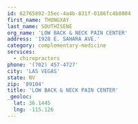 ```yaml
---
id: 62765892-35ec-4a4b-831f-0186fc4b8004
first_name: THONGXAY
last_name: SOUTHISENE
org_name: 'LOW BACK & NECK PAIN CENTER'
address: '1928 E. SAHARA AVE.'
category: complementary-medicine
services:
  - chiropractors
phone: '(702) 457-4727'
city: 'LAS VEGAS'
state: NV
zip: '89104'
title: 'LOW BACK & NECK PAIN CENTER'
_geoloc:
  lat: 36.1445
  lng: -115.126
---
```


